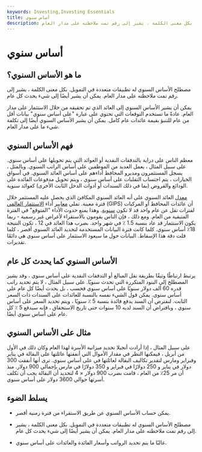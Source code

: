 ```yaml
---
keywords: Investing,Investing Essentials
title: أساس سنوي
description: مصطلح الأساس السنوي له تطبيقات متعددة في التمويل. بكل معنى الكلمة ، يشير إلى رقم تمت ملاحظته على مدار العام.
---
```


# أساس سنوي
## ما هو الأساس السنوي؟

مصطلح الأساس السنوي له تطبيقات متعددة في التمويل. بكل معنى الكلمة ، يشير إلى رقم تمت ملاحظته على مدار العام. يمكن أن يشير أيضًا إلى شيء يحدث كل عام.

يمكن أن يشير الأساس السنوي إلى العائد الذي تم تحقيقه من خلال الاستثمار على مدار العام. عادةً ما تستخدم التوقعات التي تحتوي على عبارة "على أساس سنوي" بيانات أقل من عام للتنبؤ بقيمة عائدات عام كامل. يمكن أن يشير الأساس السنوي أيضًا إلى تكلفة شيء ما على مدار العام.

## فهم الأساس السنوي

معظم الناس على دراية بالتدفقات النقدية أو العوائد التي يتم تحويلها على أساس سنوي. على سبيل المثال ، يعمل العديد من الموظفين على أساس الراتب السنوي. وبالمثل ، يسجل المستثمرون ومديرو المحافظ أداءهم على أساس العائد السنوي. في أسواق الخيارات ، يتم احتساب التقلبات على أساس سنوي ، ويتم تحويل مدفوعات الفائدة على الودائع والقروض (بما في ذلك السندات أو أدوات الدخل الثابت الأخرى) كعوائد سنوية.

[معدل](/rateofreturn) العائد السنوي على أنه العائد السنوي المكافئ الذي يحصل عليه المستثمر خلال فترة معينة. تملي [معايير](/gips) أداء [الاستثمار العالمي](/gips) (GIPS) أن عائدات المحافظ أو المركبات لفترات تقل عن عام واحد قد لا تكون [سنوية](/annualize). وهذا يمنع حدوث الأداء "المتوقع" في الفترة المتبقية من العام. ومع ذلك ، فإن الناس يقومون بالاستقراء لأغراض غير رسمية - ربما يكون الاستثمار قد عاد بنسبة 1.5 ٪ في شهر واحد. بضرب هذا العائد في 12 ، تكون النتيجة 18٪ أساس سنوي. كلما كانت فترة البيانات المستخدمة لتحديد العائد السنوي أقصر ، كلما قلت دقة هذا الإسقاط. البيانات حول ما سيعود الاستثمار على أساس سنوي هي دائمًا تقديرات.

## الأساس السنوي كما يحدث كل عام

يرتبط ارتباطًا وثيقًا بطريقة نقل المبالغ أو التدفقات النقدية على أساس سنوي ، وقد يشير المصطلح إلى البنود المتكررة التي تحدث سنويًا. على سبيل المثال ، لا يتم تحديد راتب قدره 60 ألف دولار سنويًا على أساس سنوي فحسب ، بل يحدث أيضًا كل عام على أساس سنوي. يمكن قول الشيء نفسه بالنسبة للعائدات على السندات ذات السعر الثابت. لنفترض أن السند يدفع فائدة بنسبة 5 ٪ سنويًا ، ويتم تحديد السعر على أساس سنوي ، وبافتراض أن السند لديه 10 سنوات حتى تاريخ الاستحقاق ، فإنه سيدفع 5 ٪ كل عام على أساس سنوي أيضًا.

## مثال على الأساس السنوي

على سبيل المثال ، إذا أرادت أنجيلا تحديد ميزانية الأسرة لهذا العام وكان ذلك في الأول من أبريل ، فيمكنها النظر في مقدار الأموال التي أنفقتها عائلتها على البقالة في يناير وفبراير ومارس لتقدير تكاليف البقالة لعائلتها في على أساس سنوي. ترى أنها أنفقت 300 دولار في يناير و 250 دولارًا في فبراير و 350 دولارًا في مارس بإجمالي 900 دولار. منذ أن مر 25٪ من العام ، قامت بضرب 900 دولار × 4 لتحديد أن البقالة يجب أن تكلف أسرتها حوالي 3600 دولار على أساس سنوي.

## يسلط الضوء

- يمكن حساب الأساس السنوي عن طريق الاستقراء من فترة زمنية أقصر.

- مصطلح الأساس السنوي له تطبيقات متعددة في التمويل. بكل معنى الكلمة ، يشير إلى رقم تمت ملاحظته على مدار العام. يمكن أن يشير أيضًا إلى شيء يحدث كل عام.

- غالبًا ما يتم تحديد الرواتب وأسعار الفائدة والعائدات على أساس سنوي.

